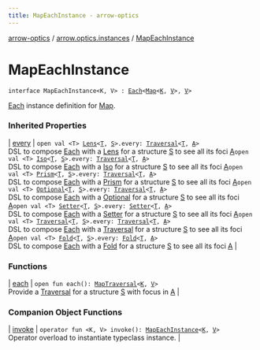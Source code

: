 ```yaml
---
title: MapEachInstance - arrow-optics
---
```


[arrow-optics](../../index.html) / [arrow.optics.instances](../index.html) / [MapEachInstance](./index.html)

# MapEachInstance

`interface MapEachInstance<K, V> : `[`Each`](../../arrow.optics.typeclasses/-each/index.html)`<`[`Map`](https://kotlinlang.org/api/latest/jvm/stdlib/kotlin.collections/-map/index.html)`<`[`K`](index.html#K)`, `[`V`](index.html#V)`>, `[`V`](index.html#V)`>`

[Each](../../arrow.optics.typeclasses/-each/index.html) instance definition for [Map](https://kotlinlang.org/api/latest/jvm/stdlib/kotlin.collections/-map/index.html).

### Inherited Properties

| [every](../../arrow.optics.typeclasses/-each/every.html) | `open val <T> `[`Lens`](../../arrow.optics/-lens.html)`<`[`T`](../../arrow.optics.typeclasses/-each/every.html#T)`, `[`S`](../../arrow.optics.typeclasses/-each/index.html#S)`>.every: `[`Traversal`](../../arrow.optics/-traversal.html)`<`[`T`](../../arrow.optics.typeclasses/-each/every.html#T)`, `[`A`](../../arrow.optics.typeclasses/-each/index.html#A)`>`<br>DSL to compose [Each](../../arrow.optics.typeclasses/-each/index.html) with a [Lens](../../arrow.optics/-lens.html) for a structure [S](../../arrow.optics.typeclasses/-each/index.html#S) to see all its foci [A](../../arrow.optics.typeclasses/-each/index.html#A)`open val <T> `[`Iso`](../../arrow.optics/-iso.html)`<`[`T`](../../arrow.optics.typeclasses/-each/every.html#T)`, `[`S`](../../arrow.optics.typeclasses/-each/index.html#S)`>.every: `[`Traversal`](../../arrow.optics/-traversal.html)`<`[`T`](../../arrow.optics.typeclasses/-each/every.html#T)`, `[`A`](../../arrow.optics.typeclasses/-each/index.html#A)`>`<br>DSL to compose [Each](../../arrow.optics.typeclasses/-each/index.html) with a [Iso](../../arrow.optics/-iso.html) for a structure [S](../../arrow.optics.typeclasses/-each/index.html#S) to see all its foci [A](../../arrow.optics.typeclasses/-each/index.html#A)`open val <T> `[`Prism`](../../arrow.optics/-prism.html)`<`[`T`](../../arrow.optics.typeclasses/-each/every.html#T)`, `[`S`](../../arrow.optics.typeclasses/-each/index.html#S)`>.every: `[`Traversal`](../../arrow.optics/-traversal.html)`<`[`T`](../../arrow.optics.typeclasses/-each/every.html#T)`, `[`A`](../../arrow.optics.typeclasses/-each/index.html#A)`>`<br>DSL to compose [Each](../../arrow.optics.typeclasses/-each/index.html) with a [Prism](../../arrow.optics/-prism.html) for a structure [S](../../arrow.optics.typeclasses/-each/index.html#S) to see all its foci [A](../../arrow.optics.typeclasses/-each/index.html#A)`open val <T> `[`Optional`](../../arrow.optics/-optional.html)`<`[`T`](../../arrow.optics.typeclasses/-each/every.html#T)`, `[`S`](../../arrow.optics.typeclasses/-each/index.html#S)`>.every: `[`Traversal`](../../arrow.optics/-traversal.html)`<`[`T`](../../arrow.optics.typeclasses/-each/every.html#T)`, `[`A`](../../arrow.optics.typeclasses/-each/index.html#A)`>`<br>DSL to compose [Each](../../arrow.optics.typeclasses/-each/index.html) with a [Optional](../../arrow.optics/-optional.html) for a structure [S](../../arrow.optics.typeclasses/-each/index.html#S) to see all its foci [A](../../arrow.optics.typeclasses/-each/index.html#A)`open val <T> `[`Setter`](../../arrow.optics/-setter.html)`<`[`T`](../../arrow.optics.typeclasses/-each/every.html#T)`, `[`S`](../../arrow.optics.typeclasses/-each/index.html#S)`>.every: `[`Setter`](../../arrow.optics/-setter.html)`<`[`T`](../../arrow.optics.typeclasses/-each/every.html#T)`, `[`A`](../../arrow.optics.typeclasses/-each/index.html#A)`>`<br>DSL to compose [Each](../../arrow.optics.typeclasses/-each/index.html) with a [Setter](../../arrow.optics/-setter.html) for a structure [S](../../arrow.optics.typeclasses/-each/index.html#S) to see all its foci [A](../../arrow.optics.typeclasses/-each/index.html#A)`open val <T> `[`Traversal`](../../arrow.optics/-traversal.html)`<`[`T`](../../arrow.optics.typeclasses/-each/every.html#T)`, `[`S`](../../arrow.optics.typeclasses/-each/index.html#S)`>.every: `[`Traversal`](../../arrow.optics/-traversal.html)`<`[`T`](../../arrow.optics.typeclasses/-each/every.html#T)`, `[`A`](../../arrow.optics.typeclasses/-each/index.html#A)`>`<br>DSL to compose [Each](../../arrow.optics.typeclasses/-each/index.html) with a [Traversal](../../arrow.optics/-traversal.html) for a structure [S](../../arrow.optics.typeclasses/-each/index.html#S) to see all its foci [A](../../arrow.optics.typeclasses/-each/index.html#A)`open val <T> `[`Fold`](../../arrow.optics/-fold/index.html)`<`[`T`](../../arrow.optics.typeclasses/-each/every.html#T)`, `[`S`](../../arrow.optics.typeclasses/-each/index.html#S)`>.every: `[`Fold`](../../arrow.optics/-fold/index.html)`<`[`T`](../../arrow.optics.typeclasses/-each/every.html#T)`, `[`A`](../../arrow.optics.typeclasses/-each/index.html#A)`>`<br>DSL to compose [Each](../../arrow.optics.typeclasses/-each/index.html) with a [Fold](../../arrow.optics/-fold/index.html) for a structure [S](../../arrow.optics.typeclasses/-each/index.html#S) to see all its foci [A](../../arrow.optics.typeclasses/-each/index.html#A) |

### Functions

| [each](each.html) | `open fun each(): `[`MapTraversal`](../-map-traversal/index.html)`<`[`K`](index.html#K)`, `[`V`](index.html#V)`>`<br>Provide a [Traversal](../../arrow.optics/-traversal.html) for a structure [S](../../arrow.optics.typeclasses/-each/index.html#S) with focus in [A](../../arrow.optics.typeclasses/-each/index.html#A) |

### Companion Object Functions

| [invoke](invoke.html) | `operator fun <K, V> invoke(): `[`MapEachInstance`](./index.html)`<`[`K`](invoke.html#K)`, `[`V`](invoke.html#V)`>`<br>Operator overload to instantiate typeclass instance. |

